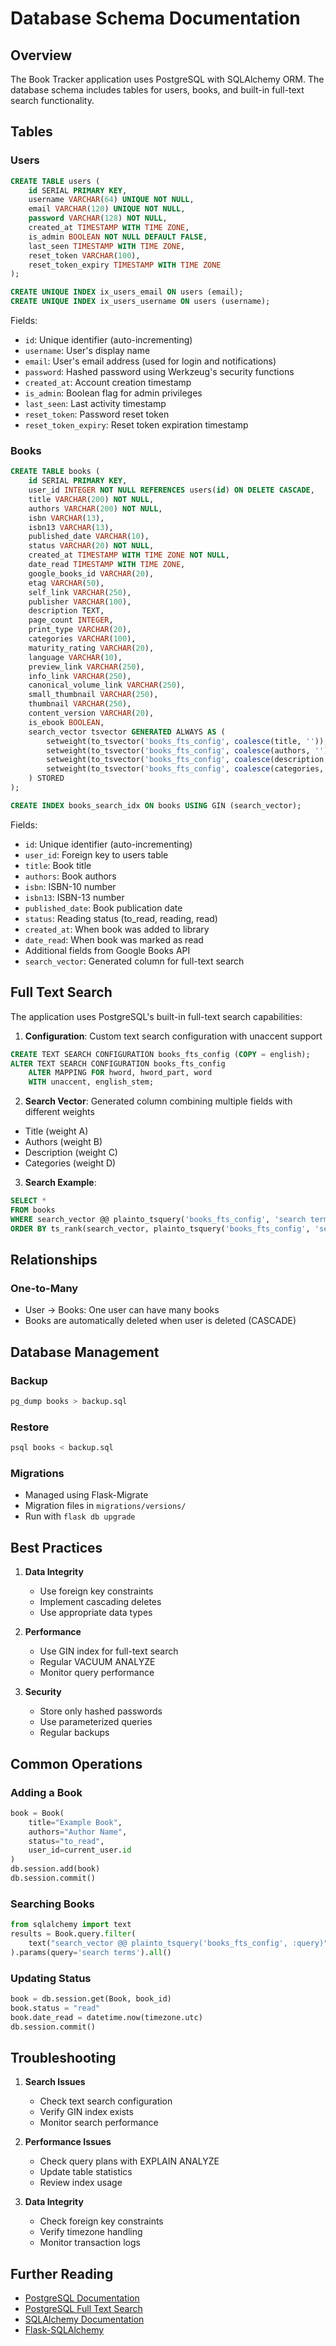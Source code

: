 # Database Schema Documentation

## Overview

The Book Tracker application uses PostgreSQL with SQLAlchemy ORM. The database schema includes tables for users, books, and built-in full-text search functionality.

## Tables

### Users

```sql
CREATE TABLE users (
    id SERIAL PRIMARY KEY,
    username VARCHAR(64) UNIQUE NOT NULL,
    email VARCHAR(120) UNIQUE NOT NULL,
    password VARCHAR(128) NOT NULL,
    created_at TIMESTAMP WITH TIME ZONE,
    is_admin BOOLEAN NOT NULL DEFAULT FALSE,
    last_seen TIMESTAMP WITH TIME ZONE,
    reset_token VARCHAR(100),
    reset_token_expiry TIMESTAMP WITH TIME ZONE
);

CREATE UNIQUE INDEX ix_users_email ON users (email);
CREATE UNIQUE INDEX ix_users_username ON users (username);
```

Fields:
- `id`: Unique identifier (auto-incrementing)
- `username`: User's display name
- `email`: User's email address (used for login and notifications)
- `password`: Hashed password using Werkzeug's security functions
- `created_at`: Account creation timestamp
- `is_admin`: Boolean flag for admin privileges
- `last_seen`: Last activity timestamp
- `reset_token`: Password reset token
- `reset_token_expiry`: Reset token expiration timestamp

### Books

```sql
CREATE TABLE books (
    id SERIAL PRIMARY KEY,
    user_id INTEGER NOT NULL REFERENCES users(id) ON DELETE CASCADE,
    title VARCHAR(200) NOT NULL,
    authors VARCHAR(200) NOT NULL,
    isbn VARCHAR(13),
    isbn13 VARCHAR(13),
    published_date VARCHAR(10),
    status VARCHAR(20) NOT NULL,
    created_at TIMESTAMP WITH TIME ZONE NOT NULL,
    date_read TIMESTAMP WITH TIME ZONE,
    google_books_id VARCHAR(20),
    etag VARCHAR(50),
    self_link VARCHAR(250),
    publisher VARCHAR(100),
    description TEXT,
    page_count INTEGER,
    print_type VARCHAR(20),
    categories VARCHAR(100),
    maturity_rating VARCHAR(20),
    language VARCHAR(10),
    preview_link VARCHAR(250),
    info_link VARCHAR(250),
    canonical_volume_link VARCHAR(250),
    small_thumbnail VARCHAR(250),
    thumbnail VARCHAR(250),
    content_version VARCHAR(20),
    is_ebook BOOLEAN,
    search_vector tsvector GENERATED ALWAYS AS (
        setweight(to_tsvector('books_fts_config', coalesce(title, '')), 'A') ||
        setweight(to_tsvector('books_fts_config', coalesce(authors, '')), 'B') ||
        setweight(to_tsvector('books_fts_config', coalesce(description, '')), 'C') ||
        setweight(to_tsvector('books_fts_config', coalesce(categories, '')), 'D')
    ) STORED
);

CREATE INDEX books_search_idx ON books USING GIN (search_vector);
```

Fields:
- `id`: Unique identifier (auto-incrementing)
- `user_id`: Foreign key to users table
- `title`: Book title
- `authors`: Book authors
- `isbn`: ISBN-10 number
- `isbn13`: ISBN-13 number
- `published_date`: Book publication date
- `status`: Reading status (to_read, reading, read)
- `created_at`: When book was added to library
- `date_read`: When book was marked as read
- Additional fields from Google Books API
- `search_vector`: Generated column for full-text search

## Full Text Search

The application uses PostgreSQL's built-in full-text search capabilities:

1. **Configuration**: Custom text search configuration with unaccent support
```sql
CREATE TEXT SEARCH CONFIGURATION books_fts_config (COPY = english);
ALTER TEXT SEARCH CONFIGURATION books_fts_config
    ALTER MAPPING FOR hword, hword_part, word
    WITH unaccent, english_stem;
```

2. **Search Vector**: Generated column combining multiple fields with different weights
- Title (weight A)
- Authors (weight B)
- Description (weight C)
- Categories (weight D)

3. **Search Example**:
```sql
SELECT *
FROM books
WHERE search_vector @@ plainto_tsquery('books_fts_config', 'search terms')
ORDER BY ts_rank(search_vector, plainto_tsquery('books_fts_config', 'search terms')) DESC;
```

## Relationships

### One-to-Many
- User → Books: One user can have many books
- Books are automatically deleted when user is deleted (CASCADE)

## Database Management

### Backup
```bash
pg_dump books > backup.sql
```

### Restore
```bash
psql books < backup.sql
```

### Migrations
- Managed using Flask-Migrate
- Migration files in `migrations/versions/`
- Run with `flask db upgrade`

## Best Practices

1. **Data Integrity**
   - Use foreign key constraints
   - Implement cascading deletes
   - Use appropriate data types

2. **Performance**
   - Use GIN index for full-text search
   - Regular VACUUM ANALYZE
   - Monitor query performance

3. **Security**
   - Store only hashed passwords
   - Use parameterized queries
   - Regular backups

## Common Operations

### Adding a Book
```python
book = Book(
    title="Example Book",
    authors="Author Name",
    status="to_read",
    user_id=current_user.id
)
db.session.add(book)
db.session.commit()
```

### Searching Books
```python
from sqlalchemy import text
results = Book.query.filter(
    text("search_vector @@ plainto_tsquery('books_fts_config', :query)")
).params(query='search terms').all()
```

### Updating Status
```python
book = db.session.get(Book, book_id)
book.status = "read"
book.date_read = datetime.now(timezone.utc)
db.session.commit()
```

## Troubleshooting

1. **Search Issues**
   - Check text search configuration
   - Verify GIN index exists
   - Monitor search performance

2. **Performance Issues**
   - Check query plans with EXPLAIN ANALYZE
   - Update table statistics
   - Review index usage

3. **Data Integrity**
   - Check foreign key constraints
   - Verify timezone handling
   - Monitor transaction logs

## Further Reading

- [PostgreSQL Documentation](https://www.postgresql.org/docs/)
- [PostgreSQL Full Text Search](https://www.postgresql.org/docs/current/textsearch.html)
- [SQLAlchemy Documentation](https://docs.sqlalchemy.org/)
- [Flask-SQLAlchemy](https://flask-sqlalchemy.palletsprojects.com/) 